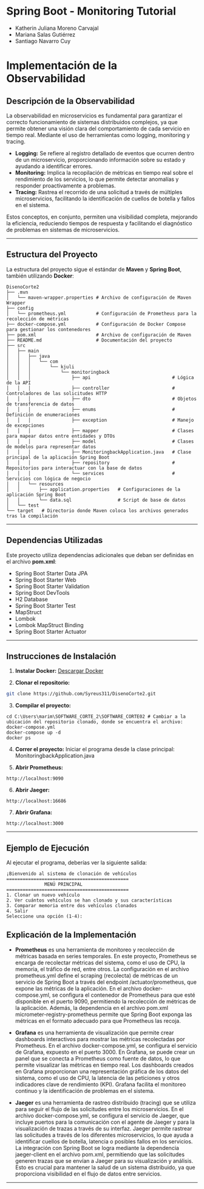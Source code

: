 # **Spring Boot - Monitoring Tutorial**

* Katherin Juliana Moreno Carvajal
* Mariana Salas Gutiérrez
* Santiago Navarro Cuy

# Implementación de la Observabilidad

## Descripción de la Observabilidad

 La observabilidad en microservicios es fundamental para garantizar el correcto funcionamiento de sistemas distribuidos complejos,
 ya que permite obtener una visión clara del comportamiento de cada servicio en tiempo real. Mediante el uso de herramientas como logging, monitoring y tracing.

 - **Logging:** Se refiere al registro detallado de eventos que ocurren dentro de un microservicio, proporcionando información sobre su estado y ayudando a identificar errores. 
 - **Monitoring:**  Implica la recopilación de métricas en tiempo real sobre el rendimiento de los servicios, lo que permite detectar anomalías y responder proactivamente a problemas.
 - **Tracing:** Rastrea el recorrido de una solicitud a través de múltiples microservicios, facilitando la identificación de cuellos de botella y fallos en el sistema.

Estos conceptos, en conjunto, permiten una visibilidad completa, mejorando la eficiencia, reduciendo tiempos de respuesta y facilitando el diagnóstico de problemas en sistemas de microservicios.

---

## Estructura del Proyecto
La estructura del proyecto sigue el estándar de **Maven** y **Spring Boot**, también utilizando **Docker**:

```
DisenoCorte2
├── .mvn
│   └── maven-wrapper.properties # Archivo de configuración de Maven Wrapper
├── config
│   └── prometheus.yml           # Configuración de Prometheus para la recolección de métricas
├── docker-compose.yml           # Configuración de Docker Compose para gestionar los contenedores
├── pom.xml                      # Archivo de configuración de Maven
├── README.md                    # Documentación del proyecto
├── src
│   ├── main
│   │   ├── java
│   │   │   └── com
│   │   │       └── kjuli
│   │   │           └── monitoringback
│   │   │               ├── api                              # Lógica de la API
│   │   │               ├── controller                       # Controladores de las solicitudes HTTP
│   │   │               ├── dto                              # Objetos de transferencia de datos
│   │   │               ├── enums                            # Definición de enumeraciones
│   │   │               ├── exception                        # Manejo de excepciones
│   │   │               ├── mapper                           # Clases para mapear datos entre entidades y DTOs
│   │   │               ├── model                            # Clases de modelos para representar datos
│   │   │               ├── MonitoringbackApplication.java   # Clase principal de la aplicación Spring Boot
│   │   │               ├── repository                       # Repositorios para interactuar con la base de datos
│   │   │               └── services                         # Servicios con lógica de negocio
│   │   └── resources
│   │       ├── application.properties   # Configuraciones de la aplicación Spring Boot
│   │       └── data.sql                 # Script de base de datos
│   └── test
└── target   # Directorio donde Maven coloca los archivos generados tras la compilación
```

---

## Dependencias Utilizadas

Este proyecto utiliza dependencias adicionales que deban ser definidas en el archivo **pom.xml**:
- Spring Boot Starter Data JPA
- Spring Boot Starter Web
- Spring Boot Starter Validation
- Spring Boot DevTools
- H2 Database
- Spring Boot Starter Test
- MapStruct
- Lombok
- Lombok MapStruct Binding
- Spring Boot Starter Actuator

---

## Instrucciones de Instalación

1. **Instalar Docker:**
[Descargar Docker](https://docs.docker.com/desktop/setup/install/windows-install/)
   
2. **Clonar el repositorio:**
```bash
git clone https://github.com/Syreus311/DisenoCorte2.git
```

3. **Compilar el proyecto:**
```Símbolo del Sistema
cd C:\Users\marim\SOFTWARE_CORTE_2\SOFTWARE_CORTE02 # Cambiar a la ubicación del repositorio clonado, donde se encuentra el archivo: docker-compose.yml
docker-compose up -d
docker ps
```

4. **Correr el proyecto:**
Iniciar el programa desde la clase principal: MonitoringbackApplication.java

5. **Abrir Prometheus:**
```Navegador
http://localhost:9090
```

6. **Abrir Jaeger:**
```Navegador
http://localhost:16686
```

7. **Abrir Grafana:**
```Navegador
http://localhost:3000
```

---

## Ejemplo de Ejecución
Al ejecutar el programa, deberías ver la siguiente salida:

```
¡Bienvenido al sistema de clonación de vehículos
=============================================
              MENÚ PRINCIPAL
=============================================
1. Clonar un nuevo vehículo
2. Ver cuántos vehículos se han clonado y sus características
3. Comparar memoria entre dos vehículos clonados
4. Salir
Seleccione una opción (1-4):
```

## Explicación de la Implementación
- **Prometheus** es una herramienta de monitoreo y recolección de métricas basada en series temporales. En este proyecto, Prometheus se encarga de recolectar métricas del sistema, como el uso de CPU, la memoria, el tráfico de red, entre otros. La configuración en el archivo prometheus.yml define el scraping (recolecta) de métricas de un servicio de Spring Boot a través del endpoint /actuator/prometheus, que expone las métricas de la aplicación. En el archivo docker-compose.yml, se configura el contenedor de Prometheus para que esté disponible en el puerto 9090, permitiendo la recolección de métricas de la aplicación. Además, la dependencia en el archivo pom.xml micrometer-registry-prometheus permite que Spring Boot exponga las métricas en el formato adecuado para que Prometheus las recoja.

- **Grafana** es una herramienta de visualización que permite crear dashboards interactivos para mostrar las métricas recolectadas por Prometheus. En el archivo docker-compose.yml, se configura el servicio de Grafana, expuesto en el puerto 3000. En Grafana, se puede crear un panel que se conecta a Prometheus como fuente de datos, lo que permite visualizar las métricas en tiempo real. Los dashboards creados en Grafana proporcionan una representación gráfica de los datos del sistema, como el uso de CPU, la latencia de las peticiones y otros indicadores clave de rendimiento (KPI). Grafana facilita el monitoreo continuo y la identificación de problemas en el sistema.

- **Jaeger** es una herramienta de rastreo distribuido (tracing) que se utiliza para seguir el flujo de las solicitudes entre los microservicios. En el archivo docker-compose.yml, se configura el servicio de Jaeger, que incluye puertos para la comunicación con el agente de Jaeger y para la visualización de trazas a través de su interfaz. Jaeger permite rastrear las solicitudes a través de los diferentes microservicios, lo que ayuda a identificar cuellos de botella, latencia o posibles fallos en los servicios. La integración con Spring Boot se logra mediante la dependencia jaeger-client en el archivo pom.xml, permitiendo que las solicitudes generen trazas que se envían a Jaeger para su visualización y análisis. Esto es crucial para mantener la salud de un sistema distribuido, ya que proporciona visibilidad en el flujo de datos entre servicios.
---
